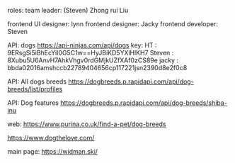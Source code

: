 roles:
team leader: (Steven) Zhong rui Liu

frontend UI designer: lynn
frontend designer: Jacky
frontend developer: Steven



API: dogs
https://api-ninjas.com/api/dogs
key:
HT :  9ERsgSi5iBhEcYiI0G5C1w==HyJBiKD5YXlHlKH7
Steven : 8Xubu5U6AnvH7AhkVhgv0rdGMjkUZfXAf0zCS89e
jacky : bbda02016amshccb22789404656cp117221jsn2390d8e2f0c8

API: All dogs breeds
https://dogbreeds.p.rapidapi.com/api/dog-breeds/list/profiles

API: Dog features
https://dogbreeds.p.rapidapi.com/api/dog-breeds/shiba-inu



web:
https://www.purina.co.uk/find-a-pet/dog-breeds

https://www.dogthelove.com/

main page:
https://widman.ski/